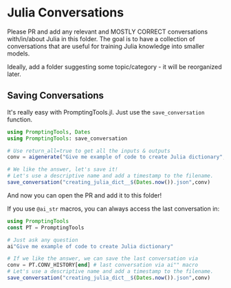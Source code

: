 # Julia Conversations

Please PR and add any relevant and MOSTLY CORRECT conversations with/in/about Julia in this folder. The goal is to have a collection of conversations that are useful for training Julia knowledge into smaller models.

Ideally, add a folder suggesting some topic/category - it will be reorganized later.

## Saving Conversations

It's really easy with PromptingTools.jl. Just use the `save_conversation` function.

```julia
using PromptingTools, Dates
using PromptingTools: save_conversation

# Use return_all=true to get all the inputs & outputs
conv = aigenerate("Give me example of code to create Julia dictionary"; return_all=true)

# We like the answer, let's save it! 
# Let's use a descriptive name and add a timestamp to the filename.
save_conversation("creating_julia_dict__$(Dates.now()).json",conv)
```
And now you can open the PR and add it to this folder!

If you use `@ai_str` macros, you can always access the last conversation in:

```julia
using PromptingTools
const PT = PromptingTools

# Just ask any question
ai"Give me example of code to create Julia dictionary"

# If we like the answer, we can save the last conversation via
conv = PT.CONV_HISTORY[end] # last conversation via ai"" macro
# Let's use a descriptive name and add a timestamp to the filename.
save_conversation("creating_julia_dict__$(Dates.now()).json",conv)
```
